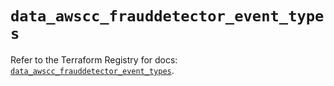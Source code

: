 # `data_awscc_frauddetector_event_types`

Refer to the Terraform Registry for docs: [`data_awscc_frauddetector_event_types`](https://registry.terraform.io/providers/hashicorp/awscc/0.70.0/docs/data-sources/frauddetector_event_types).
